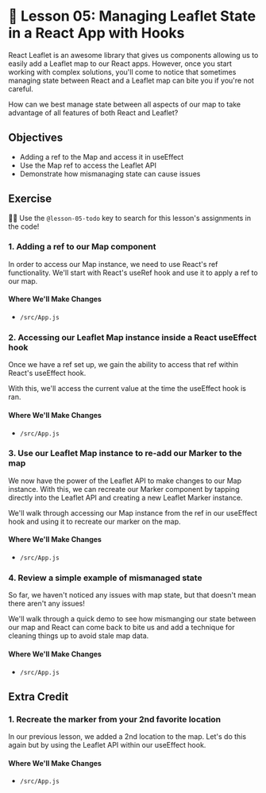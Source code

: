 # 📓 Lesson 05: Managing Leaflet State in a React App with Hooks

React Leaflet is an awesome library that gives us components allowing us to easily add a Leaflet map to our React apps. However, once you start working with complex solutions, you'll come to notice that sometimes managing state between React and a Leaflet map can bite you if you're not careful.

How can we best manage state between all aspects of our map to take advantage of all features of both React and Leaflet?

## Objectives
* Adding a ref to the Map and access it in useEffect
* Use the Map ref to access the Leaflet API
* Demonstrate how mismanaging state can cause issues

## Exercise

🕵️‍♂️ Use the `@lesson-05-todo` key to search for this lesson's assignments in the code!

### 1. Adding a ref to our Map component

In order to access our Map instance, we need to use React's ref functionality. We'll start with React's useRef hook and use it to apply a ref to our map.

#### Where We'll Make Changes
* `/src/App.js`

### 2. Accessing our Leaflet Map instance inside a React useEffect hook

Once we have a ref set up, we gain the ability to access that ref within React's useEffect hook.

With this, we'll access the current value at the time the useEffect hook is ran.

#### Where We'll Make Changes
* `/src/App.js`

### 3. Use our Leaflet Map instance to re-add our Marker to the map

We now have the power of the Leaflet API to make changes to our Map instance. With this, we can recreate our Marker component by tapping directly into the Leaflet API and creating a new Leaflet Marker instance.

We'll walk through accessing our Map instance from the ref in our useEffect hook and using it to recreate our marker on the map.

#### Where We'll Make Changes
* `/src/App.js`

### 4. Review a simple example of mismanaged state

So far, we haven't noticed any issues with map state, but that doesn't mean there aren't any issues!

We'll walk through a quick demo to see how mismanging our state between our map and React can come back to bite us and add a technique for cleaning things up to avoid stale map data.

#### Where We'll Make Changes
* `/src/App.js`

## Extra Credit

### 1. Recreate the marker from your 2nd favorite location

In our previous lesson, we added a 2nd location to the map. Let's do this again but by using the Leaflet API within our useEffect hook.

#### Where We'll Make Changes
* `/src/App.js`
